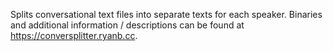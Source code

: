 Splits conversational text files into separate texts for each speaker. Binaries and additional information / descriptions can be found at https://conversplitter.ryanb.cc.
